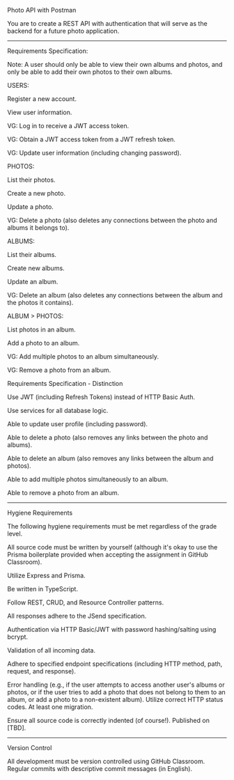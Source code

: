 Photo API with Postman

You are to create a REST API with authentication that will serve as the backend for a future photo application.

------------------------------------------------------------

Requirements Specification:

Note: A user should only be able to view their own albums and photos, and only be able to add their own photos to their own albums.

USERS:  

Register a new account.  

View user information.  

VG: Log in to receive a JWT access token.  

VG: Obtain a JWT access token from a JWT refresh token.  

VG: Update user information (including changing password).  


PHOTOS:  

List their photos.  

Create a new photo.  

Update a photo.  

VG: Delete a photo (also deletes any connections between the photo and albums it belongs to).  

  
ALBUMS:  

List their albums.  

Create new albums.  

Update an album.  

VG: Delete an album (also deletes any connections between the album and the photos it contains).  

  
ALBUM > PHOTOS:  

List photos in an album.  

Add a photo to an album.  

VG: Add multiple photos to an album simultaneously.  

VG: Remove a photo from an album.  

Requirements Specification - Distinction  

Use JWT (including Refresh Tokens) instead of HTTP Basic Auth.  

Use services for all database logic.  

Able to update user profile (including password).  

Able to delete a photo (also removes any links between the photo and albums).  

Able to delete an album (also removes any links between the album and photos).  

Able to add multiple photos simultaneously to an album.  

Able to remove a photo from an album.  

------------------------------------------------------------  

Hygiene Requirements  

The following hygiene requirements must be met regardless of the grade level.  

All source code must be written by yourself (although it's okay to use the Prisma boilerplate provided when accepting the assignment in GitHub Classroom).  

Utilize Express and Prisma.  

Be written in TypeScript.  

Follow REST, CRUD, and Resource Controller patterns.  

All responses adhere to the JSend specification.  

Authentication via HTTP Basic/JWT with password hashing/salting using bcrypt.  

Validation of all incoming data.  

Adhere to specified endpoint specifications (including HTTP method, path, request, and response).  

Error handling (e.g., if the user attempts to access another user's albums or photos, or if the user tries to add a photo that does not belong to them to an album, or add a photo to a non-existent album). Utilize correct HTTP status codes. At least one migration.  

Ensure all source code is correctly indented (of course!). Published on [TBD].  

------------------------------------------------------------  

Version Control  

All development must be version controlled using GitHub Classroom. Regular commits with descriptive commit messages (in English).
